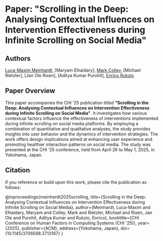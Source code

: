 # Paper: "Scrolling in the Deep: Analysing Contextual Influences on Intervention Effectiveness during Infinite Scrolling on Social Media"

## Authors
[Luca-Maxim Meinhardt](https://scholar.google.de/citations?user=PD-594QAAAAJ&hl=de), [Maryam Elhaidary], [Mark Colley](https://scholar.google.de/citations?user=Kt5I7wYAAAAJ&hl=de&oi=ao), [Michael Rietzler], [Jan Ole Rixen], [Aditya Kumar Purohit], [Enrico Rukzio](https://scholar.google.de/citations?user=LEu4D5gAAAAJ&hl=de&oi=ao)

## Paper Overview
This paper accompanies the CHI ’25 publication titled **"Scrolling in the Deep: Analysing Contextual Influences on Intervention Effectiveness during Infinite Scrolling on Social Media"**. It investigates how various contextual factors influence the effectiveness of interventions implemented during infinite scrolling on social media platforms. By employing a combination of quantitative and qualitative analyses, the study provides insights into user behavior and the dynamics of intervention strategies. The work offers design implications aimed at enhancing user experience and promoting healthier interaction patterns on social media. The study was presented at the CHI ’25 conference, held from April 26 to May 1, 2025, in Yokohama, Japan.

## Citation
If you reference or build upon this work, please cite the publication as follows:

@inproceedings{meinhardt2025scrolling, 
title={Scrolling in the Deep: Analysing Contextual Influences on Intervention Effectiveness during Infinite Scrolling on Social Media}, 
author={Meinhardt, Luca-Maxim and Elhaidary, Maryam and Colley, Mark and Rietzler, Michael and Rixen, Jan Ole and Purohit, 
Aditya Kumar and Rukzio, Enrico}, booktitle={CHI Conference on Human Factors in Computing Systems (CHI '25)}, year={2025}, 
publisher={ACM}, address={Yokohama, Japan}, doi={10.1145/3706598.3713187} }
